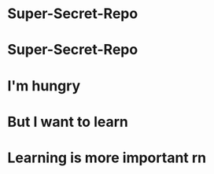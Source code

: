 # Super-Secret-Repo
# Super-Secret-Repo
# I'm hungry
# But I want to learn
# Learning is more important rn

